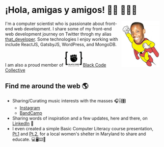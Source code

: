 #  ¡Hola, amigas y amigos! 👋🏾 👨🏾‍💻

<img align="right" src="https://raw.githubusercontent.com/kevindennyii/kevindennyii/master/Kevin_as_Mighty_Mouse.jpg" width="125" height="150" alt="banner a cartoon illustration of Kevin">

I'm a computer scientist who is passionate about front-end web development.  I share some of my front-end web development journey on Twitter throgh my alias <a href="https://www.twitter.com/thatdeveloper2">that_developer</a>.  Some technologies I enjoy working with include ReactJS, GatsbyJS, WordPress, and MongoDB.

I am also a proud member of 
<img src="https://raw.githubusercontent.com/kevindennyii/kevindennyii/master/bcclog.png" style="text-align:center" width="60" height="50" alt="Black Code Collective logo with black fist in between curly braces"><a href="https://blackcodecollective.com/">Black Code Collective</a>


## Find me around the web 🌎 </a>
- Sharing/Curating music interests with the masses 🎧🎚🎛
    - <a href="https://www.instagram.com/djlookup">Instagram</a> 
    - <a href="https://bandcamp.com/djlookup">BandCamp</a>
- Sharing words of inspiration and a few updates, here and there, on <a href="https://www.linkedin.com/in/kodii/">LinkedIn</a> 💼
- I even created a simple Basic Computer Literacy course presentation, <a href="https://docs.google.com/presentation/d/1VWBqOI74oHMQXat666iA42uvWDQNlid1ZeLXASG3unM/edit?usp=sharing">Pt.1</a> and <a href="https://docs.google.com/presentation/d/10NqzAc8uY8kGn7XPjJHBAOkZHz3qgDgfoK4wH6ZLf5g/edit?usp=sharing">Pt.2</a>, for a local women's shelter in Maryland to share and educate. 💻🖥⌨️📱
